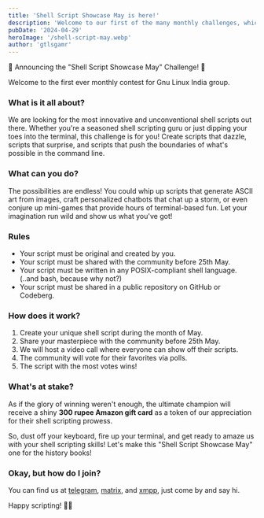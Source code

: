 ```yaml
---
title: 'Shell Script Showcase May is here!'
description: 'Welcome to our first of the many monthly challenges, which we will be hosting in the future. This month we are looking for the most innovative and unconventional shell scripts out there.'
pubDate: '2024-04-29'
heroImage: '/shell-script-may.webp'
author: 'gtlsgamr'
---
```


🎉 Announcing the "Shell Script Showcase May" Challenge! 🎉

Welcome to the first ever monthly contest for Gnu Linux India group.

### What is it all about?

We are looking for the most innovative and unconventional shell scripts out there. Whether you're a seasoned shell
scripting guru or just dipping your toes into the terminal, this challenge is for you! Create scripts that dazzle,
scripts that surprise, and scripts that push the boundaries of what's possible in the command line.

### What can you do?

The possibilities are endless! You could whip up scripts that generate ASCII art from images, craft personalized
chatbots that chat up a storm, or even conjure up mini-games that provide hours of terminal-based fun. Let your
imagination run wild and show us what you've got!

### Rules

- Your script must be original and created by you.
- Your script must be shared with the community before 25th May.
- Your script must be written in any POSIX-compliant shell language. (..and bash, because why not?)
- Your script must be shared in a public repository on GitHub or Codeberg.

### How does it work?

1. Create your unique shell script during the month of May.
2. Share your masterpiece with the community before 25th May.
3. We will host a video call where everyone can show off their scripts.
3. The community will vote for their favorites via polls.
4. The script with the most votes wins!

### What's at stake?

As if the glory of winning weren't enough, the ultimate champion will receive a shiny **300 rupee Amazon gift card** as
a token of our appreciation for their shell scripting prowess.

So, dust off your keyboard, fire up your terminal, and get ready to amaze us with your shell scripting skills! Let's
make this "Shell Script Showcase May" one for the history books!

### Okay, but how do I join?

You can find us at [telegram](https://t.me/GnuLinuxIndia),
    [matrix](https://matrix.to/#/#glispace:matrix.org), and
    [xmpp](xmpp:gnulinuxindia@conference.projectsegfau.lt), just
    come by and say hi.

Happy scripting! 🚀🐚
